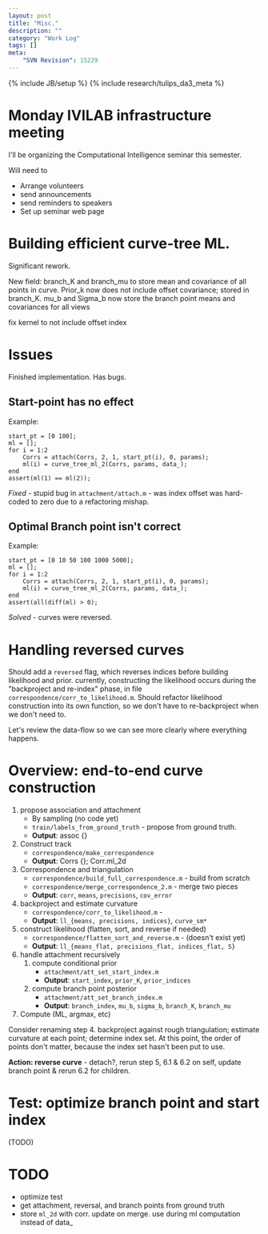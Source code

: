 ```yaml
---
layout: post
title: "Misc."
description: ""
category: "Work Log"
tags: []
meta: 
    "SVN Revision": 15229
---
```

{% include JB/setup %}
{% include research/tulips_da3_meta %}

Monday IVILAB infrastructure meeting
=======================================
I'll be organizing the Computational Intelligence seminar this semester.

Will need to

* Arrange volunteers
* send announcements
* send reminders to speakers
* Set up seminar web page


Building efficient curve-tree ML.
==================================

Significant rework.

New field: branch_K and branch_mu to store mean and covariance of all points in curve.
Prior_k now does not include offset covariance; stored in branch_K.
mu_b and Sigma_b now store the branch point means and covariances for all views

fix kernel to not include offset index

Issues
========

Finished implementation.  Has bugs.

Start-point has no effect
-------------------------

Example:

    start_pt = [0 100];
    ml = [];
    for i = 1:2
        Corrs = attach(Corrs, 2, 1, start_pt(i), 0, params);
        ml(i) = curve_tree_ml_2(Corrs, params, data_);
    end
    assert(ml(1) == ml(2));

*Fixed* - stupid bug in `attachment/attach.m` - was index offset was hard-coded to zero due to a refactoring mishap.

Optimal Branch point isn't correct
---------------------------------

Example:

    start_pt = [0 10 50 100 1000 5000];
    ml = [];
    for i = 1:2
        Corrs = attach(Corrs, 2, 1, start_pt(i), 0, params);
        ml(i) = curve_tree_ml_2(Corrs, params, data_);
    end
    assert(all(diff(ml) > 0);

*Solved* - curves were reversed.

Handling reversed curves
========================

Should add a `reversed` flag, which reverses indices before building likelihood and prior.  currently, constructing the likelihood occurs during the "backproject and re-index" phase, in file `correspondence/corr_to_likelihood.m`.  Should refactor likelihood construction into its own function, so we don't have to re-backproject when we don't need to. 

Let's review the data-flow so we can see more clearly where everything happens.


Overview: end-to-end curve construction
========================================

1. propose association and attachment
    * By sampling (no code yet)
    * `train/labels_from_ground_truth` - propose from ground truth.
    * **Output**: assoc {}
2. Construct track
    * `correspondence/make_correspondence`
    * **Output**: Corrs {};  Corr.ml_2d
3. Correspondence and triangulation
    * `correspondence/build_full_correspondence.m` - build from scratch
    * `correspondence/merge_correspondence_2.m` - merge two pieces
    * **Output**: `corr`, `means`, `precisions`, `cov_error`
4. backproject and estimate curvature
    * `correspondence/corr_to_likelihood.m` - 
    * **Output**: `ll_{means, precisions, indices}`, `curve_sm*`
5. construct likelihood (flatten, sort, and reverse if needed)
    * `correspondence/flatten_sort_and_reverse.m` - (doesn't exist yet)
    * **Output**: `ll_{means_flat, precisions_flat, indices_flat, S}`
6. handle attachment recursively
    1. compute conditional prior
        * `attachment/att_set_start_index.m`
        * **Output**: `start_index`, `prior_K`, `prior_indices`
    2. compute branch point posterior
        * `attachment/att_set_branch_index.m`
        * **Output**: `branch_index`, `mu_b`, `sigma_b`, `branch_K`, `branch_mu`
7. Compute (ML, argmax, etc)

Consider renaming step 4.  backproject against rough triangulation; estimate curvature at each point; determine index set.  At this point, the order of points don't matter, because the index set hasn't been put to use.  


**Action: reverse curve** - detach?, rerun step 5, 6.1 & 6.2 on self, update branch point & rerun 6.2 for children.

Test: optimize branch point and start index
============================================

(TODO)


TODO
======
* optimize test
* get attachment, reversal, and branch points from ground truth
* store `ml_2d` with corr.  update on merge.  use during ml computation instead of data_

